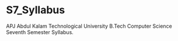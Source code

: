 # S7_Syllabus
APJ Abdul Kalam Technological University B.Tech Computer Science Seventh Semester Syllabus.
